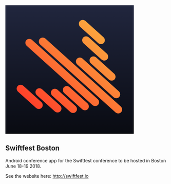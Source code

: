 
<img src="./img/swiftfest.png" style="width: 400px"/>

Swiftfest Boston
---

Android conference app for the Swiftfest conference to be hosted in Boston June 18-19 2018.

See the website here: <a href="http://swiftfest.io" target="_blank">http://swiftfest.io</a>
